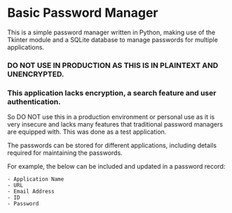 # Basic Password Manager

This is a simple password manager written in Python, making use of the Tkinter module and a SQLite database to manage passwords for multiple applications. 

### DO NOT USE IN PRODUCTION AS THIS IS IN PLAINTEXT AND UNENCRYPTED.
### This application lacks encryption, a search feature and user authentication.

So DO NOT use this in a production environment or personal use as it is very insecure and lacks many features that traditional password managers are equipped with. 
This was done as a test application.

The passwords can be stored for different applications, including details required for maintaining the passwords. 

For example, the below can be included and updated in a password record:

    - Application Name 
    - URL
    - Email Address 
    - ID
    - Password
 
